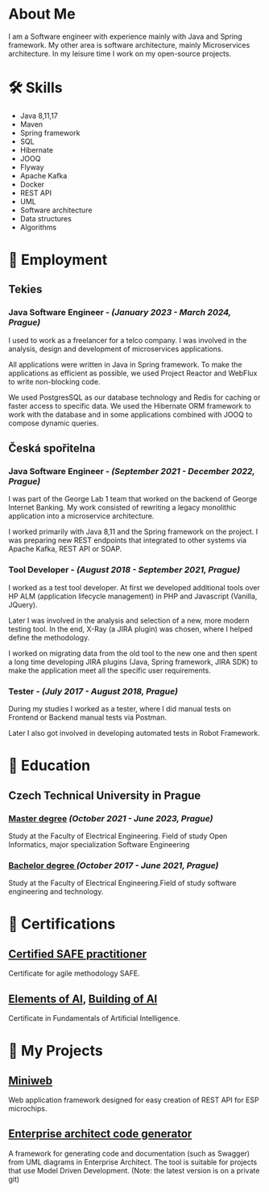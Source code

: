# About Me
I am a Software engineer with experience mainly with Java and Spring
framework. My other area is software architecture, mainly Microservices
architecture. In my leisure time I work on my open-source projects.

# :hammer_and_wrench: Skills
* Java 8,11,17
* Maven
* Spring framework
* SQL
* Hibernate
* JOOQ
* Flyway
* Apache Kafka
* Docker
* REST API
* UML
* Software architecture
* Data structures
* Algorithms

# :memo: Employment

## Tekies
### Java Software Engineer - *(January 2023 - March 2024, Prague)* 

I used to work as a freelancer for a telco company. I was involved in the analysis, design and development of microservices applications.

All applications were written in Java in Spring framework. To make the applications as efficient as possible, we used Project Reactor and WebFlux to write non-blocking code.

We used PostgresSQL as our database technology and Redis for caching or faster access to specific data.
We used the Hibernate ORM framework to work with the database and in some applications combined with JOOQ to compose dynamic queries.

## Česká spořitelna
### Java Software Engineer - *(September 2021 - December 2022, Prague)* 
I was part of the George Lab 1 team that worked on the backend of George Internet Banking. My work consisted of rewriting a legacy monolithic application into a microservice architecture.

I worked primarily with Java 8,11 and the Spring framework on the project. I was preparing new REST endpoints that integrated to other systems via Apache Kafka, REST API or SOAP.

### Tool Developer - *(August 2018 - September 2021, Prague)*  
I worked as a test tool developer. At first we developed additional tools over HP ALM (application lifecycle management) in PHP and Javascript (Vanilla, JQuery).

Later I was involved in the analysis and selection of a new, more modern testing tool. In the end, X-Ray (a JIRA plugin) was chosen, where I helped define the methodology.

I worked on migrating data from the old tool to the new one and then spent a long time developing JIRA plugins (Java, Spring framework, JIRA SDK) to make the application meet all the specific user requirements.

### Tester - *(July 2017 - August 2018, Prague)* 
During my studies I worked as a tester, where I did manual tests on Frontend or Backend manual tests via Postman.

Later I also got involved in developing automated tests in Robot Framework. 


# :school: Education
## Czech Technical University in Prague
### [Master degree](https://dspace.cvut.cz/handle/10467/109230) *(October 2021 - June 2023, Prague)*
Study at the Faculty of Electrical Engineering. Field of study Open
Informatics, major specialization Software Engineering

### [Bachelor degree ](https://dspace.cvut.cz/handle/10467/94750) *(October 2017 - June 2021, Prague)*
Study at the Faculty of Electrical Engineering.Field of study software
engineering and technology.



# :scroll: Certifications
## [Certified SAFE practitioner](https://www.credly.com/badges/0b8be090-b01e-492f-aaf8-bd83e9d86a88/linked_in_profile)
Certificate for agile methodology SAFE.

## [Elements of AI](https://certificates.mooc.fi/validate/epj87ieiyxm), [Building of AI](https://certificates.mooc.fi/validate/int3et5qo9f)
Certificate in Fundamentals of Artificial Intelligence.



# :game_die: My Projects
## [Miniweb](https://github.com/mmasata/miniweb)
Web application framework designed for easy creation of REST API for
ESP microchips.

## [Enterprise architect code generator](https://github.com/mmasata/enterprise-architect-code-generator)
A framework for generating code and documentation (such as Swagger)
from UML diagrams in Enterprise Architect. The tool is suitable for
projects that use Model Driven Development. (Note: the latest version is
on a private git)